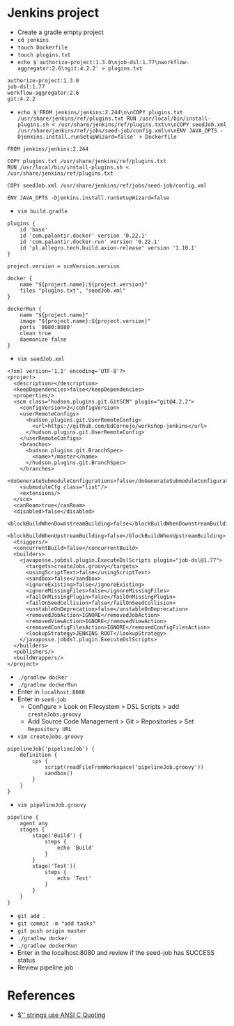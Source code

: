 # Jenkins project

- Create a gradle empty project
- `cd jenkins`
- `touch Dockerfile`
- `touch plugins.txt`
- `echo $'authorize-project:1.3.0\njob-dsl:1.77\nworkflow-aggregator:2.6\ngit:4.2.2' > plugins.txt`

```
authorize-project:1.3.0
job-dsl:1.77
workflow-aggregator:2.6
git:4.2.2
```

- `echo $'FROM jenkins/jenkins:2.244\n\nCOPY plugins.txt /usr/share/jenkins/ref/plugins.txt
RUN /usr/local/bin/install-plugins.sh < /usr/share/jenkins/ref/plugins.txt\n\nCOPY seedJob.xml /usr/share/jenkins/ref/jobs/seed-job/config.xml\n\nENV JAVA_OPTS -Djenkins.install.runSetupWizard=false' > Dockerfile`

```
FROM jenkins/jenkins:2.244

COPY plugins.txt /usr/share/jenkins/ref/plugins.txt
RUN /usr/local/bin/install-plugins.sh < /usr/share/jenkins/ref/plugins.txt

COPY seedJob.xml /usr/share/jenkins/ref/jobs/seed-job/config.xml

ENV JAVA_OPTS -Djenkins.install.runSetupWizard=false
```

- `vim build.gradle`

```
plugins {
    id 'base'
    id 'com.palantir.docker' version '0.22.1'
    id 'com.palantir.docker-run' version '0.22.1'
    id 'pl.allegro.tech.build.axion-release' version '1.10.1'
}

project.version = scmVersion.version

docker {
    name "${project.name}:${project.version}"
    files "plugins.txt", "seedJob.xml"
}

dockerRun {
    name "${project.name}"
    image "${project.name}:${project.version}"
    ports '8080:8080'
    clean true
    daemonize false
}
```

- `vim seedJob.xml`

```
<?xml version='1.1' encoding='UTF-8'?>
<project>
  <description></description>
  <keepDependencies>false</keepDependencies>
  <properties/>
  <scm class="hudson.plugins.git.GitSCM" plugin="git@4.2.2">
    <configVersion>2</configVersion>
    <userRemoteConfigs>
      <hudson.plugins.git.UserRemoteConfig>
        <url>https://github.com/EdCornejo/workshop-jenkins</url>
      </hudson.plugins.git.UserRemoteConfig>
    </userRemoteConfigs>
    <branches>
      <hudson.plugins.git.BranchSpec>
        <name>*/master</name>
      </hudson.plugins.git.BranchSpec>
    </branches>
    <doGenerateSubmoduleConfigurations>false</doGenerateSubmoduleConfigurations>
    <submoduleCfg class="list"/>
    <extensions/>
  </scm>
  <canRoam>true</canRoam>
  <disabled>false</disabled>
  <blockBuildWhenDownstreamBuilding>false</blockBuildWhenDownstreamBuilding>
  <blockBuildWhenUpstreamBuilding>false</blockBuildWhenUpstreamBuilding>
  <triggers/>
  <concurrentBuild>false</concurrentBuild>
  <builders>
    <javaposse.jobdsl.plugin.ExecuteDslScripts plugin="job-dsl@1.77">
      <targets>createJobs.groovy</targets>
      <usingScriptText>false</usingScriptText>
      <sandbox>false</sandbox>
      <ignoreExisting>false</ignoreExisting>
      <ignoreMissingFiles>false</ignoreMissingFiles>
      <failOnMissingPlugin>false</failOnMissingPlugin>
      <failOnSeedCollision>false</failOnSeedCollision>
      <unstableOnDeprecation>false</unstableOnDeprecation>
      <removedJobAction>IGNORE</removedJobAction>
      <removedViewAction>IGNORE</removedViewAction>
      <removedConfigFilesAction>IGNORE</removedConfigFilesAction>
      <lookupStrategy>JENKINS_ROOT</lookupStrategy>
    </javaposse.jobdsl.plugin.ExecuteDslScripts>
  </builders>
  <publishers/>
  <buildWrappers/>
</project>
```

- `./gradlew docker`
- `./gradlew dockerRun`
- Enter in `localhost:8080`
- Enter in `seed-job`
    - Configure > Look on Filesystem > DSL Scripts > add `createJobs.groovy`
    - Add Source Code Management > Git > Repositories > Set `Repository URL`
- `vim createJobs.groovy`

```
pipelineJob('pipelineJob') {
    definition {
        cps {
            script(readFileFromWorkspace('pipelineJob.groovy'))
            sandbox()
        }
    }
}
```

- `vim pipelineJob.groovy`
```
pipeline {
    agent any
    stages {
        stage('Build') {
            steps {
                echo 'Build'
            }
        }
        stage('Test'){
            steps {
                echo 'Test'
            }
        }
    }
}
```

- `git add .`
- `git commit -m "add tasks"`
- `git push origin master`
- `./gradlew docker`
- `./gradlew dockerRun`
- Enter in the localhost:8080 and review if the seed-job has SUCCESS status
- Review pipeline job

# References
- [$'' strings use ANSI C Quoting](https://www.gnu.org/software/bash/manual/html_node/ANSI_002dC-Quoting.html)